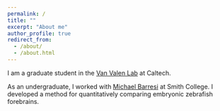 ```yaml
---
permalink: /
title: ""
excerpt: "About me"
author_profile: true
redirect_from:
  - /about/
  - /about.html
---
```


I am a graduate student in the [Van Valen Lab](http://www.vanvalen.caltech.edu/) at Caltech.

As an undergraduate, I worked with [Michael Barresi](https://sophia.smith.edu/blog/barresilab/) at Smith College. I developed a method for quantitatively comparing embryonic zebrafish forebrains.